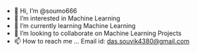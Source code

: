 - 👋 Hi, I’m @soumo666
- 👀 I’m interested in Machine Learning
- 🌱 I’m currently learning Machine Learning
- 💞️ I’m looking to collaborate on Machine Learning Projects
- 📫 How to reach me ... Email id: das.souvik4380@gmail.com

<!---
soumo666/soumo666 is a ✨ special ✨ repository because its `README.md` (this file) appears on your GitHub profile.
You can click the Preview link to take a look at your changes.
--->
